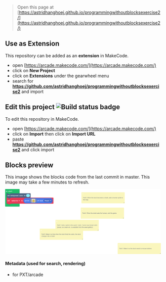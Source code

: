  


> Open this page at [https://astridhanghoej.github.io/programmingwithoutblocksexercise2/](https://astridhanghoej.github.io/programmingwithoutblocksexercise2/)

## Use as Extension

This repository can be added as an **extension** in MakeCode.

* open [https://arcade.makecode.com/](https://arcade.makecode.com/)
* click on **New Project**
* click on **Extensions** under the gearwheel menu
* search for **https://github.com/astridhanghoej/programmingwithoutblocksexercise2** and import

## Edit this project ![Build status badge](https://github.com/astridhanghoej/programmingwithoutblocksexercise2/workflows/MakeCode/badge.svg)

To edit this repository in MakeCode.

* open [https://arcade.makecode.com/](https://arcade.makecode.com/)
* click on **Import** then click on **Import URL**
* paste **https://github.com/astridhanghoej/programmingwithoutblocksexercise2** and click import

## Blocks preview

This image shows the blocks code from the last commit in master.
This image may take a few minutes to refresh.

![A rendered view of the blocks](https://github.com/astridhanghoej/programmingwithoutblocksexercise2/raw/master/.github/makecode/blocks.png)

#### Metadata (used for search, rendering)

* for PXT/arcade
<script src="https://makecode.com/gh-pages-embed.js"></script><script>makeCodeRender("{{ site.makecode.home_url }}", "{{ site.github.owner_name }}/{{ site.github.repository_name }}");</script>
